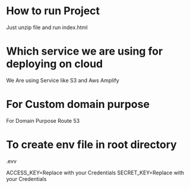 # How to run Project

Just unzip file and run index.html

# Which service we are using for deploying on cloud

We Are using Service like S3 and Aws Amplify

# For Custom domain purpose

For Domain Purpose Route 53

# To create env file in root directory

.evv

ACCESS_KEY=Replace with your Credentials
SECRET_KEY=Replace with your Credentials
